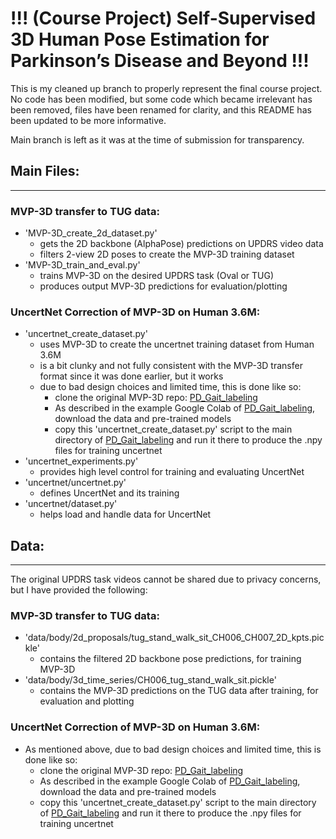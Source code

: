 # !!! (Course Project) Self-Supervised 3D Human Pose Estimation for Parkinson’s Disease and Beyond !!!

This is my cleaned up branch to properly represent the final course project. No code has been modified, but some code which became irrelevant has been removed, files have been renamed for clarity, and this README has been updated to be more informative.

Main branch is left as it was at the time of submission for transparency. 

## Main Files:
---
### **MVP-3D transfer to TUG data:**
- 'MVP-3D_create_2d_dataset.py' 
    - gets the 2D backbone (AlphaPose) predictions on UPDRS video data 
    - filters 2-view 2D poses to create the MVP-3D training dataset
- 'MVP-3D_train_and_eval.py'
    - trains MVP-3D on the desired UPDRS task (Oval or TUG) 
    - produces output MVP-3D predictions for evaluation/plotting
### **UncertNet Correction of MVP-3D on Human 3.6M:**
- 'uncertnet_create_dataset.py' 
    - uses MVP-3D to create the uncertnet training dataset from Human 3.6M
    - is a bit clunky and not fully consistent with the MVP-3D transfer format since it was done earlier, but it works
    - due to bad design choices and limited time, this is done like so:
        - clone the original MVP-3D repo: [PD_Gait_labeling](https://github.com/mgholamikn/PD_Gait_labeling)
        - As described in the example Google Colab of [PD_Gait_labeling](https://github.com/mgholamikn/PD_Gait_labeling), download the data and pre-trained models
        - copy this 'uncertnet_create_dataset.py' script to the main directory of [PD_Gait_labeling](https://github.com/mgholamikn/PD_Gait_labeling) and run it there to produce the .npy files for training uncertnet
- 'uncertnet_experiments.py' 
    - provides high level control for training and evaluating UncertNet
- 'uncertnet/uncertnet.py' 
    - defines UncertNet and its training
- 'uncertnet/dataset.py' 
    - helps load and handle data for UncertNet

## Data:
---
The original UPDRS task videos cannot be shared due to privacy concerns, but I have provided the following:
### **MVP-3D transfer to TUG data:**
- 'data/body/2d_proposals/tug_stand_walk_sit_CH006_CH007_2D_kpts.pickle' 
    - contains the filtered 2D backbone pose predictions, for training MVP-3D
- 'data/body/3d_time_series/CH006_tug_stand_walk_sit.pickle' 
    - contains the MVP-3D predictions on the TUG data after training, for evaluation and plotting
### **UncertNet Correction of MVP-3D on Human 3.6M:**
- As mentioned above, due to bad design choices and limited time, this is done like so:
    - clone the original MVP-3D repo: [PD_Gait_labeling](https://github.com/mgholamikn/PD_Gait_labeling)
    - As described in the example Google Colab of [PD_Gait_labeling](https://github.com/mgholamikn/PD_Gait_labeling), download the data and pre-trained models
    - copy this 'uncertnet_create_dataset.py' script to the main directory of [PD_Gait_labeling](https://github.com/mgholamikn/PD_Gait_labeling) and run it there to produce the .npy files for training uncertnet


<!-- ## MVP-3D Transfer to TUG data:
- create_PD_2d_dataset.py uses AlphaPose to get the 2D backbone poses on the UPDRS video data and/or filters the 2D poses to create the MVP-3D lifter training dataset
    - 'data/body/body_dataset.py' contains the code for filtering the 2D poses (filter_alphapose_results() and filter_ap_detections()) 
    - 'utils/alphapose_filtering.py' contains the pixel-space filter definitions
- train_PD_bodylifter.py trains MVP-3D on the desired UPDRS task (Oval or TUG) and also produces the MVP-3D TUG data predictions -->
<!-- 
## UncertNet Correction Network:

- 'uncertnet_experiments.py' contains high level control for training and evaluating UncertNet
- 'uncertnet/uncertnet.py' defines the UncerNet and its training
- 'uncertnet/dataset.py' helps load and handle data for the UncertNet
- 'data/body/h36m/uncertnet' contains the numpy data files for training and testing -->
